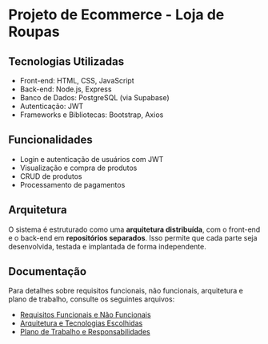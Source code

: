 # Projeto de Ecommerce - Loja de Roupas

## Tecnologias Utilizadas

- Front-end: HTML, CSS, JavaScript
- Back-end: Node.js, Express
- Banco de Dados: PostgreSQL (via Supabase)
- Autenticação: JWT
- Frameworks e Bibliotecas: Bootstrap, Axios

## Funcionalidades

- Login e autenticação de usuários com JWT
- Visualização e compra de produtos
- CRUD de produtos
- Processamento de pagamentos

## Arquitetura

O sistema é estruturado como uma **arquitetura distribuída**, com o front-end e o back-end em **repositórios separados**. Isso permite que cada parte seja desenvolvida, testada e implantada de forma independente.

## Documentação

Para detalhes sobre requisitos funcionais, não funcionais, arquitetura e plano de trabalho, consulte os seguintes arquivos:

- [Requisitos Funcionais e Não Funcionais](docs/requisitos.md)
- [Arquitetura e Tecnologias Escolhidas](docs/arquitetura.md)
- [Plano de Trabalho e Responsabilidades](docs/plano_trabalho.md)
